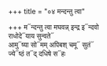 +++
title = "०४ मन्दन्तु त्वा"

+++
म᳓न्दन्तु त्वा मघवन्न् इन्द्र इ᳓न्दवो  
राधोदे᳓याय सुन्वते᳓  
आमु᳓ष्या सो᳓मम् अपिबश् चमू᳓ सुतं᳓  
ज्ये᳓ष्ठं त᳓द् दधिषे स᳓हः